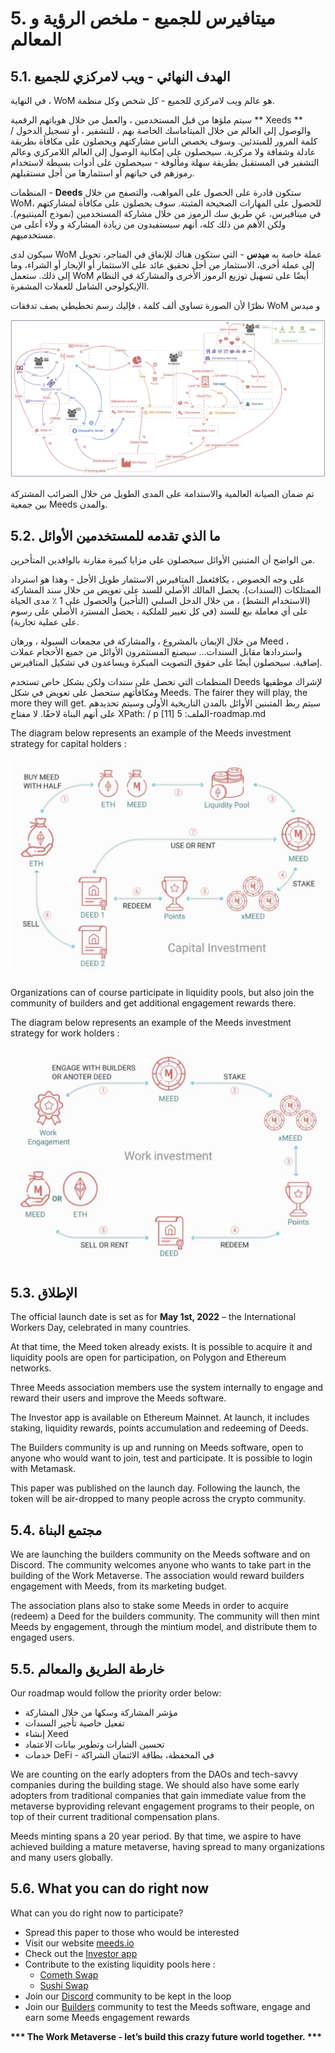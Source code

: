 # 5. ميتافيرس للجميع - ملخص الرؤية و المعالم

## 5.1. الهدف النهائي - ويب لامركزي للجميع

في النهاية ، WoM هو عالم ويب لامركزي للجميع - كل شخص وكل منظمة.

سيتم ملؤها من قبل المستخدمين ، والعمل من خلال هوياتهم الرقمية ** Xeeds ** والوصول إلى العالم من خلال الميتاماسك الخاصة بهم ، للتشفير ، أو تسجيل الدخول / كلمة المرور للمبتدئين. وسوف يخصص الناس مشاركتهم ويحصلون على مكافأة بطريقة عادلة وشفافة ولا مركزية. سيحصلون على إمكانية الوصول إلى العالم اللامركزي وعالم التشفير في المستقبل بطريقة سهلة ومألوفة - سيحصلون على أدوات بسيطة لاستخدام رموزهم في حياتهم أو استثمارها من أجل مستقبلهم.

المنظمات - **Deeds** ستكون قادرة على الحصول على المواهب، والتصفح من خلال WoM، للحصول على المهارات الصحيحة المثبتة. سوف يحصلون على مكافأة لمشاركتهم في ميتافيرس، عن طريق سك الرموز من خلال مشاركة المستخدمين (نموذج المينتيوم). ولكن الأهم من ذلك كله، أنهم سيستفيدون من زيادة المشاركة و ولاء أعلى من مستخدميهم.

سيكون لدى WoM عملة خاصة به **ميدس** - التي ستكون هناك للإنفاق في المتاجر، تحويل إلى عملة أخرى، الاستثمار من أجل تحقيق عائد على الاستثمار أو الإيجار أو الشراء، وما إلى ذلك. ستعمل WoM أيضًا على تسهيل توزيع الرموز الأخرى والمشاركة في النظام االإيكولوجي الشامل للعملات المشفرة.

نظرًا لأن الصورة تساوي ألف كلمة ، فإليك رسم تخطيطي يصف تدفقات WoM و ميدس

![WoM and Meeds flows](en/img/wom-flows.png)

تم ضمان الصيانة العالمية والاستدامة على المدى الطويل من خلال الضرائب المشتركة بين جمعية Meeds والمدن.

## 5.2. ما الذي تقدمه للمستخدمين الأوائل

من الواضح أن المتبنين الأوائل سيحصلون على مزايا كبيرة مقارنة بالوافدين المتأخرين.

على وجه الخصوص ، يكافئعمل المتافيرس الاستثمار طويل الأجل - وهذا هو استرداد الممتلكات (السندات). يحصل المالك الأصلي للسند على تعويض من خلال سند المشاركة (الاستخدام النشط) ، من خلال الدخل السلبي (التأجير) والحصول على 1 ٪ مدى الحياة على أي معاملة بيع للسند (في كل تغيير للملكية ، يحصل المسترد الأصلي على رسوم على عملية تجارية).

من خلال الإيمان بالمشروع ، والمشاركة في مجمعات السيولة ، ورهان Meed ، واستردادها مقابل السندات... سيصنع المستثمرون الأوائل من جميع الأحجام عملات إضافية. سيحصلون أيضًا على حقوق التصويت المبكرة ويساعدون في تشكيل المتافيرس.

المنظمات التي تحصل على سندات ولكن بشكل خاص تستخدم Deeds لإشراك موظفيها ومكافأتهم ستحصل على تعويض في شكل Meeds. The fairer they will play, the more they will get. سيتم ربط المتبنين الأوائل بالمدن التاريخية الأولى وسيتم تحديدهم على أنهم البناة لاحقًا. لا مفتاح XPath: / p [11] الملف: 5-roadmap.md

The diagram below represents an example of the Meeds investment strategy for capital holders :

![Meeds investment strategy for capital holders](en/img/invest-capital.png)

Organizations can of course participate in liquidity pools, but also join the community of builders and get additional engagement rewards there.

The diagram below represents an example of the Meeds investment strategy for work holders :

![Meeds investment strategy for work holders](en/img/invest-work.png)

## 5.3. الإطلاق

The official launch date is set as for **May 1st, 2022** – the International Workers Day, celebrated in many countries.

At that time, the Meed token already exists. It is possible to acquire it and liquidity pools are open for participation, on Polygon and Ethereum networks.

Three Meeds association members use the system internally to engage and reward their users and improve the Meeds software.

The Investor app is available on Ethereum Mainnet. At launch, it includes staking, liquidity rewards, points accumulation and redeeming of Deeds.

The Builders community is up and running on Meeds software, open to anyone who would want to join, test and participate. It is possible to login with Metamask.

This paper was published on the launch day. Following the launch, the token will be air-dropped to many people across the crypto community.

## 5.4. مجتمع البناة

We are launching the builders community on the Meeds software and on Discord. The community welcomes anyone who wants to take part in the building of the Work Metaverse. The association would reward builders engagement with Meeds, from its marketing budget.

The association plans also to stake some Meeds in order to acquire (redeem) a Deed for the builders community. The community will then mint Meeds by engagement, through the mintium model, and distribute them to engaged users.

## 5.5. خارطة الطريق والمعالم

Our roadmap would follow the priority order below:

- مؤشر المشاركة وسكها من خلال المشاركة
- تفعيل خاصية تأجير السندات
- إنشاء Xeed
- تحسين الشارات وتطوير بيانات الاعتماد
- خدمات DeFi - في المحفظة، بطاقة الائتمان الشراكة

We are counting on the early adopters from the DAOs and tech-savvy companies during the building stage. We should also have some early adopters from traditional companies that gain immediate value from the metaverse byproviding relevant engagement programs to their people, on top of their current traditional compensation plans.

Meeds minting spans a 20 year period. By that time, we aspire to have achieved building a mature metaverse, having spread to many organizations and many users globally.

## 5.6. What you can do right now

What can you do right now to participate?

- Spread this paper to those who would be interested
- Visit our website [meeds.io](https://www.meeds.io/)
- Check out the [Investor app](https://meeds.io/investors)
- Contribute to the existing liquidity pools here :
  - [Cometh Swap](https://swap.cometh.io/)
  - [Sushi Swap](https://sushi.com)
- Join our [Discord](https://discord.com/invite/hAuADSq3) community to be kept in the loop
- Join our [Builders](https://meeds.io/builders) community to test the Meeds software, engage and earn some Meeds engagement rewards

**\*\*\* The Work Metaverse - let’s build this crazy future world together. \*\*\***